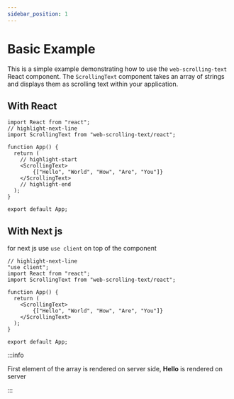 ```yaml
---
sidebar_position: 1
---
```


# Basic Example

This is a simple example demonstrating how to use the `web-scrolling-text` React component. The `ScrollingText` component takes an array of strings and displays them as scrolling text within your application.

## With React
```tsx title="App.tsx"
import React from "react";
// highlight-next-line
import ScrollingText from "web-scrolling-text/react";

function App() {
  return (
    // highlight-start
    <ScrollingText>
        {["Hello", "World", "How", "Are", "You"]}
    </ScrollingText>
    // highlight-end
  );
}

export default App;
```

## With Next js
for next js use `use client` on top of the component

```tsx title="App.tsx"
// highlight-next-line
"use client";
import React from "react";
import ScrollingText from "web-scrolling-text/react";

function App() {
  return (
    <ScrollingText>
        {["Hello", "World", "How", "Are", "You"]}
    </ScrollingText>
  );
}

export default App;
```
:::info

First element of the array is rendered on server side,
**Hello** is rendered on server

:::